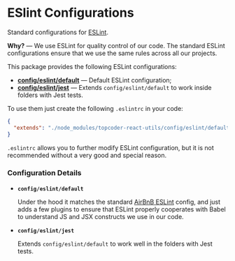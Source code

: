 # ESlint Configurations
Standard configurations for [ESLint](https://eslint.org/).

**Why?** &mdash; We use ESLint for quality control of our code. The standard ESLint configurations ensure that we use the same rules across all our projects.

This package provides the following ESLint configurations:
- [**config/eslint/default**](#default) &mdash; Default ESLint configuration;
- [**config/eslint/jest**](#jest) &mdash; Extends `config/eslint/default`
  to work inside folders with Jest tests.

To use them just create the following `.eslintrc` in your code:
```json
{
  "extends": "./node_modules/topcoder-react-utils/config/eslint/default.json"
}
```
`.eslintrc` allows you to further modify ESLint configuration, but it is not recommended without a very good and special reason.

### Configuration Details
- <a name="default">**`config/eslint/default`**</a>

  Under the hood it matches the standard
  [AirBnB ESLint](https://www.npmjs.com/package/eslint-config-airbnb) config,
  and just adds a few plugins to ensure that ESLint properly cooperates with
  Babel to understand JS and JSX constructs we use in our code.

- <a name="jest">**`config/eslint/jest`**</a>

  Extends `config/eslint/default` to work well in the folders with Jest tests.




